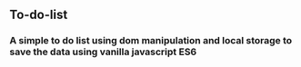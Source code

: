 ## To-do-list
### A simple to do list using dom manipulation and local storage to save the data using vanilla javascript ES6
